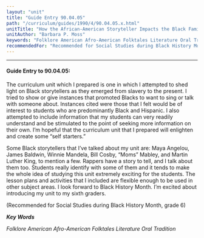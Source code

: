 ```yaml
---
layout: "unit"
title: "Guide Entry 90.04.05"
path: "/curriculum/guides/1990/4/90.04.05.x.html"
unitTitle: "How the African-American Storyteller Impacts the Black Family and Society"
unitAuthor: "Barbara P. Moss"
keywords: "Folklore American Afro-American Folktales Literature Oral Tradition"
recommendedFor: "Recommended for Social Studies during Black History Month, grade 6"
---
```

<body>
<hr/>
 <h4>
  Guide Entry to 90.04.05:
 </h4>
 The curriculum unit which I prepared is one in which I attempted to shed light on Black storytellers as they emerged from slavery to the present. I tried to show or give instances that promoted Blacks to want to sing or talk with someone about. Instances cited were those that I felt would be of interest to students who are predominantly Black and Hispanic. I also attempted to include information that my students can very readily understand and be stimulated to the point of seeking more information on their own. I’m hopeful that the curriculum unit that I prepared will enlighten and create some “self starters.”
 <p>
  Some Black storytellers that I’ve talked about my unit are: Maya Angelou, James Baldwin, Winnie Mandela, Bill Cosby, “Moms” Mabley, and Martin Luther King, to mention a few. Rappers have a story to tell, and I talk about them too. Students really identify with some of them and it tends to make the whole idea of studying this unit extremely exciting for the students. The lesson plans and activities that I included are flexible enough to be used in other subject areas. I look forward to Black History Month. I’m excited about introducing my unit to my sixth graders.
 </p>
 <p>
  (Recommended for Social Studies during Black History Month, grade 6)
 </p>
<p>
  <b>
   <i>
    Key Words
   </i>
  </b>
  <br/>
 </p>
 <p>
  <i>
   Folklore American Afro-American Folktales Literature Oral Tradition
  </i>
 </p>

</body>